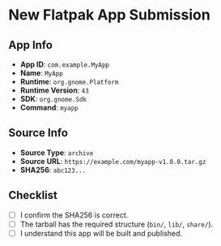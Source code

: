 # New Flatpak App Submission

## App Info
- **App ID**: `com.example.MyApp`
- **Name**: `MyApp`
- **Runtime**: `org.gnome.Platform`
- **Runtime Version**: `43`
- **SDK**: `org.gnome.Sdk`
- **Command**: `myapp`

## Source Info
- **Source Type**: `archive`
- **Source URL**: `https://example.com/myapp-v1.0.0.tar.gz`
- **SHA256**: `abc123...`

## Checklist
- [ ] I confirm the SHA256 is correct.
- [ ] The tarball has the required structure (`bin/`, `lib/`, `share/`).
- [ ] I understand this app will be built and published.

